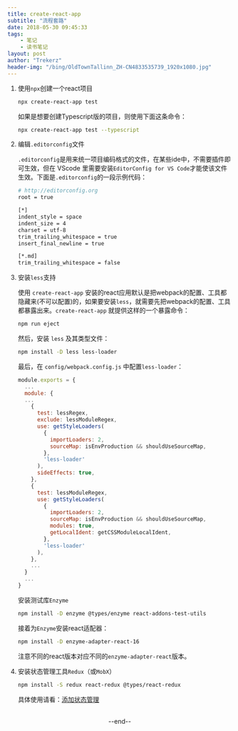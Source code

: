 ```yaml
---
title: create-react-app
subtitle: "流程套路"
date: 2018-05-30 09:45:33
tags: 
	- 笔记
	- 读书笔记
layout: post
author: "Trekerz"
header-img: "/bing/OldTownTallinn_ZH-CN4833535739_1920x1080.jpg"
---
```








1. 使用`npx`创建一个react项目

   ```sh
   npx create-react-app test
   ```

   如果是想要创建Typescript版的项目，则使用下面这条命令：

   ```sh
   npx create-react-app test --typescript
   ```

2. 编辑`.editorconfig`文件

   `.editorconfig`是用来统一项目编码格式的文件，在某些ide中，不需要插件即可生效，但在 VScode 里需要安装`EditorConfig for VS Code`才能使该文件生效。下面是`.editorconfig`的一段示例代码：

   ```sh
   # http://editorconfig.org
   root = true
   
   [*]
   indent_style = space
   indent_size = 4
   charset = utf-8
   trim_trailing_whitespace = true
   insert_final_newline = true
   
   [*.md]
   trim_trailing_whitespace = false
   ```

3. 安装`less`支持

   使用 `create-react-app` 安装的react应用默认是把webpack的配置、工具都隐藏来(不可以配置)的，如果要安装`less`，就需要先把webpack的配置、工具都暴露出来。`create-react-app` 就提供这样的一个暴露命令：

   ```sh
   npm run eject
   ```

   然后，安装 `less` 及其类型文件：

   ```sh
   npm install -D less less-loader
   ```

   最后，在 `config/webpack.config.js` 中配置`less-loader`：

   ```js
   module.exports = {
     ...
     module: {
     ...
       {
         test: lessRegex,
         exclude: lessModuleRegex,
         use: getStyleLoaders(
           {
             importLoaders: 2,
             sourceMap: isEnvProduction && shouldUseSourceMap,
           },
           'less-loader'
         ),
         sideEffects: true,
       },
       {
         test: lessModuleRegex,
         use: getStyleLoaders(
           {
             importLoaders: 2,
             sourceMap: isEnvProduction && shouldUseSourceMap,
             modules: true,
             getLocalIdent: getCSSModuleLocalIdent,
           },
           'less-loader'
         ),
       },
       ...
     }
     ...
   }
   ```

   安装测试库`Enzyme`

   ```sh
   npm install -D enzyme @types/enzyme react-addons-test-utils
   ```

   接着为`Enzyme`安装react适配器：

   ```sh
   npm install -D enzyme-adapter-react-16
   ```

   注意不同的react版本对应不同的`enzyme-adapter-react`版本。

4. 安装状态管理工具`Redux`（或`MobX`）

   ```sh
   npm install -S redux react-redux @types/react-redux
   ```

   具体使用请看：[添加状态管理](https://juejin.im/post/59e817f851882521ae146334#heading-10)





<br/>



<center>--end--</center>



<br/>





